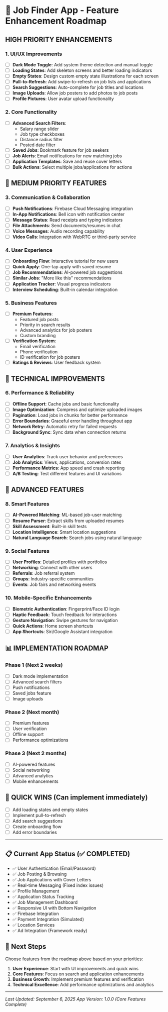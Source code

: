 # 🚀 Job Finder App - Feature Enhancement Roadmap

## HIGH PRIORITY ENHANCEMENTS

### 1. UI/UX Improvements
- [ ] **Dark Mode Toggle**: Add system theme detection and manual toggle
- [ ] **Loading States**: Add skeleton screens and better loading indicators
- [ ] **Empty States**: Design custom empty state illustrations for each screen
- [ ] **Pull-to-Refresh**: Add swipe-to-refresh on job lists and applications
- [ ] **Search Suggestions**: Auto-complete for job titles and locations
- [ ] **Image Uploads**: Allow job posters to add photos to job posts
- [ ] **Profile Pictures**: User avatar upload functionality

### 2. Core Functionality
- [ ] **Advanced Search Filters**:
  - Salary range slider
  - Job type checkboxes
  - Distance radius filter
  - Posted date filter
- [ ] **Saved Jobs**: Bookmark feature for job seekers
- [ ] **Job Alerts**: Email notifications for new matching jobs
- [ ] **Application Templates**: Save and reuse cover letters
- [ ] **Bulk Actions**: Select multiple jobs/applications for actions

## 🎯 MEDIUM PRIORITY FEATURES

### 3. Communication & Collaboration
- [ ] **Push Notifications**: Firebase Cloud Messaging integration
- [ ] **In-App Notifications**: Bell icon with notification center
- [ ] **Message Status**: Read receipts and typing indicators
- [ ] **File Attachments**: Send documents/resumes in chat
- [ ] **Voice Messages**: Audio recording capability
- [ ] **Video Calls**: Integration with WebRTC or third-party service

### 4. User Experience
- [ ] **Onboarding Flow**: Interactive tutorial for new users
- [ ] **Quick Apply**: One-tap apply with saved resume
- [ ] **Job Recommendations**: AI-powered job suggestions
- [ ] **Similar Jobs**: "More like this" recommendations
- [ ] **Application Tracker**: Visual progress indicators
- [ ] **Interview Scheduling**: Built-in calendar integration

### 5. Business Features
- [ ] **Premium Features**:
  - Featured job posts
  - Priority in search results
  - Advanced analytics for job posters
  - Custom branding
- [ ] **Verification System**:
  - Email verification
  - Phone verification
  - ID verification for job posters
- [ ] **Ratings & Reviews**: User feedback system

## 🔧 TECHNICAL IMPROVEMENTS

### 6. Performance & Reliability
- [ ] **Offline Support**: Cache jobs and basic functionality
- [ ] **Image Optimization**: Compress and optimize uploaded images
- [ ] **Pagination**: Load jobs in chunks for better performance
- [ ] **Error Boundaries**: Graceful error handling throughout app
- [ ] **Network Retry**: Automatic retry for failed requests
- [ ] **Background Sync**: Sync data when connection returns

### 7. Analytics & Insights
- [ ] **User Analytics**: Track user behavior and preferences
- [ ] **Job Analytics**: Views, applications, conversion rates
- [ ] **Performance Metrics**: App speed and crash reporting
- [ ] **A/B Testing**: Test different features and UI variations

## 🌟 ADVANCED FEATURES

### 8. Smart Features
- [ ] **AI-Powered Matching**: ML-based job-user matching
- [ ] **Resume Parser**: Extract skills from uploaded resumes
- [ ] **Skill Assessment**: Built-in skill tests
- [ ] **Location Intelligence**: Smart location suggestions
- [ ] **Natural Language Search**: Search jobs using natural language

### 9. Social Features
- [ ] **User Profiles**: Detailed profiles with portfolios
- [ ] **Networking**: Connect with other users
- [ ] **Referrals**: Job referral system
- [ ] **Groups**: Industry-specific communities
- [ ] **Events**: Job fairs and networking events

### 10. Mobile-Specific Enhancements
- [ ] **Biometric Authentication**: Fingerprint/Face ID login
- [ ] **Haptic Feedback**: Touch feedback for interactions
- [ ] **Gesture Navigation**: Swipe gestures for navigation
- [ ] **Quick Actions**: Home screen shortcuts
- [ ] **App Shortcuts**: Siri/Google Assistant integration

## 📊 IMPLEMENTATION ROADMAP

### Phase 1 (Next 2 weeks)
- [ ] Dark mode implementation
- [ ] Advanced search filters
- [ ] Push notifications
- [ ] Saved jobs feature
- [ ] Image uploads

### Phase 2 (Next month)
- [ ] Premium features
- [ ] User verification
- [ ] Offline support
- [ ] Performance optimizations

### Phase 3 (Next 2 months)
- [ ] AI-powered features
- [ ] Social networking
- [ ] Advanced analytics
- [ ] Mobile enhancements

## 🎯 QUICK WINS (Can implement immediately)
- [ ] Add loading states and empty states
- [ ] Implement pull-to-refresh
- [ ] Add search suggestions
- [ ] Create onboarding flow
- [ ] Add error boundaries

---

## 📋 Current App Status (✅ COMPLETED)
- ✅ User Authentication (Email/Password)
- ✅ Job Posting & Browsing
- ✅ Job Applications with Cover Letters
- ✅ Real-time Messaging (Fixed index issues)
- ✅ Profile Management
- ✅ Application Status Tracking
- ✅ Job Management Dashboard
- ✅ Responsive UI with Bottom Navigation
- ✅ Firebase Integration
- ✅ Payment Integration (Simulated)
- ✅ Location Services
- ✅ Ad Integration (Framework ready)

## 🎯 Next Steps
Choose features from the roadmap above based on your priorities:
1. **User Experience**: Start with UI improvements and quick wins
2. **Core Features**: Focus on search and application enhancements
3. **Business Growth**: Implement premium features and verification
4. **Technical Excellence**: Add performance optimizations and analytics

---

*Last Updated: September 6, 2025*
*App Version: 1.0.0 (Core Features Complete)*